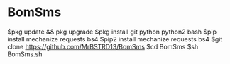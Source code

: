 # BomSms
$pkg update && pkg upgrade
$pkg install git python python2 bash
$pip install mechanize requests bs4
$pip2 install mechanize requests bs4
$git clone https://github.com/MrBSTRD13/BomSms
$cd BomSms
$sh BomSms.sh
